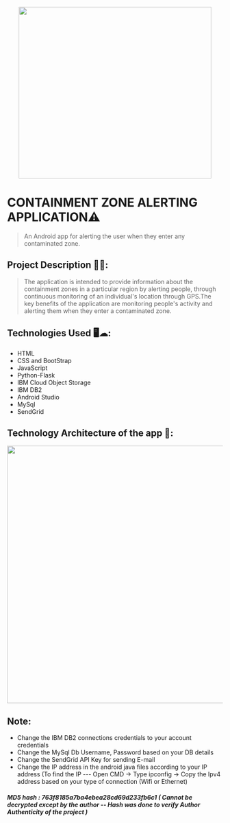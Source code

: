 <p align="center"><img src="https://img.freepik.com/premium-vector/warning-contaminated-area-sign-label_24886-280.jpg" width="450" height="400" align="center" /></p>

# **CONTAINMENT ZONE ALERTING APPLICATION**⚠️

> An Android app for alerting the user when they enter any contaminated zone.


## Project Description 📜📜:
> The application is intended to provide information about the containment zones in a particular region by alerting people, through continuous monitoring of an individual's location through GPS.The key benefits of the application are monitoring people's activity and alerting them when they enter a contaminated zone.

## Technologies Used 🖥️☁:
 -	HTML
 - CSS and BootStrap
 -	JavaScript
 -	Python-Flask
 -	IBM Cloud Object Storage
 -	IBM DB2
 - Android Studio
 - MySql
 - SendGrid

## Technology Architecture of the app 🔎:
<p align="center"><img src="https://lh4.googleusercontent.com/MI4NgQUlRa6ciDXCKySX3HIh_EEGH6R9vPQLXOjGFqWSD9SWf4k05e4JsYWFzy2ZvBxraSN-1nQnDE8lPLnMZiU_sutk7lQBEhvRl2WxEMey0bCTsZuRmudnYxYRBg" width="1000" height="600" align="center" /></p>


## Note:
- Change the IBM DB2 connections credentials to your account credentials
- Change the MySql Db Username, Password based on your DB details
- Change the SendGrid API Key for sending E-mail
- Change the IP address in the android java files according to your IP address (To find the IP --- Open CMD -> Type ipconfig -> Copy the Ipv4 address based on your type of connection (Wifi or Ethernet)

##### **MD5 hash : 763f8185a7ba4ebea28cd69d233fb6c1 ( Cannot be decrypted except by the author -- Hash was done to verify Author Authenticity of the project )**
